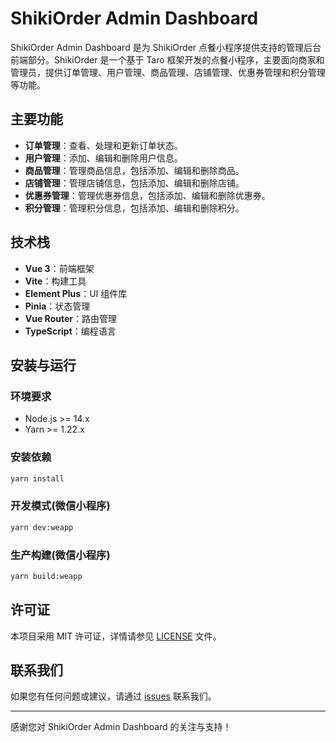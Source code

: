 # ShikiOrder Admin Dashboard

ShikiOrder Admin Dashboard 是为 ShikiOrder 点餐小程序提供支持的管理后台前端部分。ShikiOrder 是一个基于 Taro 框架开发的点餐小程序，主要面向商家和管理员，提供订单管理、用户管理、商品管理、店铺管理、优惠券管理和积分管理等功能。

## 主要功能

- **订单管理**：查看、处理和更新订单状态。
- **用户管理**：添加、编辑和删除用户信息。
- **商品管理**：管理商品信息，包括添加、编辑和删除商品。
- **店铺管理**：管理店铺信息，包括添加、编辑和删除店铺。
- **优惠券管理**：管理优惠券信息，包括添加、编辑和删除优惠券。
- **积分管理**：管理积分信息，包括添加、编辑和删除积分。

## 技术栈

- **Vue 3**：前端框架
- **Vite**：构建工具
- **Element Plus**：UI 组件库
- **Pinia**：状态管理
- **Vue Router**：路由管理
- **TypeScript**：编程语言

## 安装与运行

### 环境要求

- Node.js >= 14.x
- Yarn >= 1.22.x

### 安装依赖

```sh
yarn install
```

### 开发模式(微信小程序)

```sh
yarn dev:weapp
```

### 生产构建(微信小程序)

```sh
yarn build:weapp
```

## 许可证

本项目采用 MIT 许可证，详情请参见 [LICENSE](LICENSE) 文件。

## 联系我们

如果您有任何问题或建议，请通过 [issues](https://github.com/your-repo/ShikiOrder-Admin/issues) 联系我们。

---

感谢您对 ShikiOrder Admin Dashboard 的关注与支持！